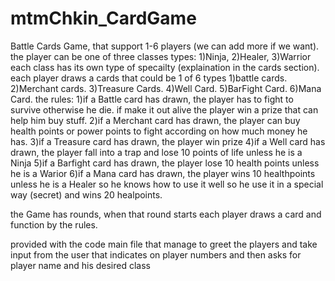 # mtmChkin_CardGame
Battle Cards Game, that support 1-6 players (we can add more if we want).
the player can be one of three classes types: 1)Ninja, 2)Healer, 3)Warrior
each class has its own type of specailty (explaination in the cards section).
each player draws a cards that could be 1 of 6 types
1)battle cards.
2)Merchant cards.
3)Treasure Cards.
4)Well Card.
5)BarFight Card.
6)Mana Card.
the rules:
1)if a Battle card has drawn, the player has to fight to survive otherwise he die. if make it out alive the player win a prize that can help him buy stuff.
2)if a Merchant card has drawn, the player can buy health points or power points to fight according on how much money he has.
3)if a Treasure card has drawn, the player win prize
4)if a Well card has drawn, the player fall into a trap and lose 10 points of life unless he is a Ninja
5)if a Barfight card has drawn, the player lose 10 health points unless he is a Warior
6)if a Mana card has drawn, the player wins 10 healthpoints unless he is a Healer so he knows how to use it well so he use it in a special way (secret) and wins 20 healpoints.

the Game has rounds, when that round starts each player draws a card and function by the rules.

provided with the code main file that manage to greet the players and take input from the user that indicates on player numbers and then asks for player name and his desired class
